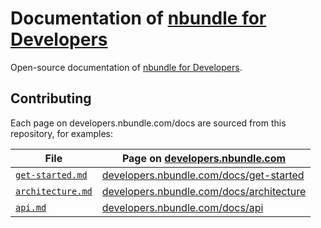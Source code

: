 # Documentation of [nbundle for Developers]

Open-source documentation of [nbundle for Developers].

## Contributing

Each page on developers.nbundle.com/docs are sourced from this repository, for examples:

| File                                  | Page on [developers.nbundle.com](https://developers.nbundle.com)                             |
| ------------------------------------- | -------------------------------------------------------------------------------------------- |
| [`get-started.md`](/get-started.md)   | [developers.nbundle.com/docs/get-started](https://developers.nbundle.com/docs/get-started)   |
| [`architecture.md`](/architecture.md) | [developers.nbundle.com/docs/architecture](https://developers.nbundle.com/docs/architecture) |
| [`api.md`](/api.md)                   | [developers.nbundle.com/docs/api](https://developers.nbundle.com/docs/api)                   |

<!-- Links -->

[nbundle]: https://www.nbundle.com
[nbundle for developers]: https://developers.nbundle.com

